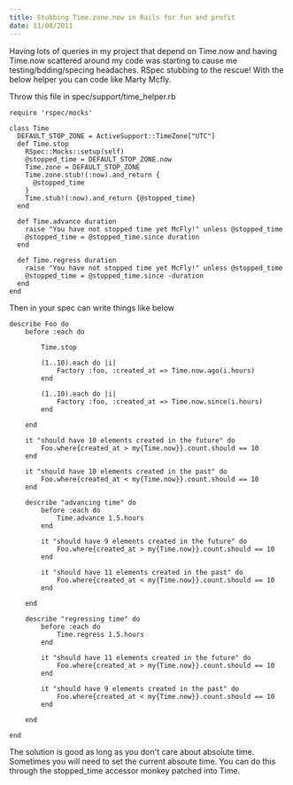 ```yaml
--- 
title: Stubbing Time.zone.now in Rails for fun and profit
date: 11/08/2011
--- 
```


Having lots of queries in my project that depend on Time.now and
having Time.now scattered around my code was starting to cause me
testing/bdding/specing headaches. RSpec stubbing to the rescue! With
the below helper you can code like Marty Mcfly.

Throw this file in spec/support/time_helper.rb

    require 'rspec/mocks'

    class Time
      DEFAULT_STOP_ZONE = ActiveSupport::TimeZone["UTC"]
      def Time.stop
        RSpec::Mocks::setup(self)
        @stopped_time = DEFAULT_STOP_ZONE.now
        Time.zone = DEFAULT_STOP_ZONE
        Time.zone.stub!(:now).and_return {
          @stopped_time
        }
        Time.stub!(:now).and_return {@stopped_time}
      end

      def Time.advance duration
        raise "You have not stopped time yet McFly!" unless @stopped_time
        @stopped_time = @stopped_time.since duration
      end

      def Time.regress duration
        raise "You have not stopped time yet McFly!" unless @stopped_time
        @stopped_time = @stopped_time.since -duration
      end
    end

Then in your spec can write things like below

    describe Foo do
        before :each do

            Time.stop

            (1..10).each do |i|
                Factory :foo, :created_at => Time.now.ago(i.hours)
            end

            (1..10).each do |i|
                Factory :foo, :created_at => Time.now.since(i.hours)
            end

        end

        it "should have 10 elements created in the future" do
            Foo.where{created_at > my{Time.now}}.count.should == 10
        end

        it "should have 10 elements created in the past" do
            Foo.where{created_at < my{Time.now}}.count.should == 10
        end

        describe "advancing time" do
            before :each do
                Time.advance 1.5.hours
            end

            it "should have 9 elements created in the future" do
                Foo.where{created_at > my{Time.now}}.count.should == 10
            end

            it "should have 11 elements created in the past" do
                Foo.where{created_at < my{Time.now}}.count.should == 10
            end

        end

        describe "regressing time" do
            before :each do
                Time.regress 1.5.hours
            end

            it "should have 11 elements created in the future" do
                Foo.where{created_at > my{Time.now}}.count.should == 10
            end

            it "should have 9 elements created in the past" do
                Foo.where{created_at < my{Time.now}}.count.should == 10
            end

        end

    end 



The solution is good as long as you don't care about absolute time. Sometimes
you will need to set the current absoute time. You can do this through the
stopped_time accessor monkey patched into Time.
